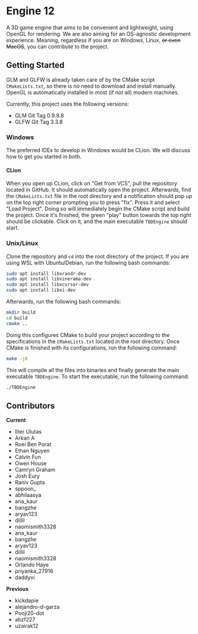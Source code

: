 # Engine 12

A 3D game engine that aims to be convenient and lightweight, using OpenGL for rendering. We are also aiming for an OS-agnostic development experience. Meaning, regardless if you are on Windows, Linux, ~~or even MacOS~~, you can contribute to the project.

## Getting Started
GLM and GLFW is already taken care of by the CMake script `CMakeLists.txt`, so
there is no need to download and install manually. OpenGL is automatically
installed in most (if not all) modern machines.

Currently, this project uses the following versions:
- GLM Git Tag 0.9.9.8
- GLFW Git Tag 3.3.8

### Windows
The preferred IDEs to develop in Windows would be CLion. We will
discuss how to get you started in both.

#### CLion
When you open up CLion, click on "Get from VCS", pull the repository located
in GitHub. It should automatically open the project. Afterwards, find the
`CMakeLists.txt` file in the root directory and a notification should pop up on
the top right corner prompting you to press "fix". Press it and select "Load
Project". Doing so will immediately begin the CMake script and build the
project. Once it's finished, the green "play" button towards the top right
should be clickable. Click on it, and the main executable `TBDEngine` should
start.

### Unix/Linux
Clone the repository and `cd` into the root directory of the project.
If you are using WSL with Ubuntu/Debian, run the following bash commands:
```bash
sudo apt install libxrandr-dev
sudo apt install libxinerama-dev
sudo apt install libxcursor-dev
sudo apt install libxi-dev
```
Afterwards, run the following bash commands:
```bash
mkdir build
cd build
cmake ..
```
Doing this configures CMake to build your project according to the
specifications in the `CMakeLists.txt` located in the root directory. Once CMake
is finished with its configurations, run the following command:
```bash
make -j8
```
This will compile all the files into binaries and finally generate the
main executable `TBDEngine`. To start the executable, run the following
command:
```bash
./TBDEngine
```

## Contributors

**Current**
- Ilter Ulutas
- Arkan A
- Roei Ben Porat
- Ethan Nguyen
- Calvin Fun
- Owen House
- Camryn Graham
- Josh Eury
- Raniv Gupta
- sppoon_
- abhilaasya
- ana_kaur
- bangzhe
- aryav123
- dillil
- naomismith3328
- ana_kaur
- bangzhe
- aryav123
- dillil
- naomismith3328
- Orlando Haye
- priyanka_27916
- daddyvi


**Previous**
- kickdapie
- alejandro-d-garza
- Pooji20-dot
- abzf227
- uzairak12

